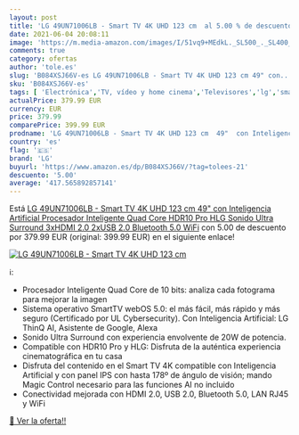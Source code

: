 ```yaml
---
layout: post
title: 'LG 49UN71006LB - Smart TV 4K UHD 123 cm  al 5.00 % de descuento'
date: 2021-06-04 20:08:11
image: 'https://m.media-amazon.com/images/I/51vq9+MEdkL._SL500_._SL400_.jpg'
comments: true
category: ofertas
author: 'tole.es'
slug: 'B084XSJ66V-es LG 49UN71006LB - Smart TV 4K UHD 123 cm 49" con...'
sku: 'B084XSJ66V-es'
tags: [ 'Electrónica','TV, vídeo y home cinema','Televisores','lg','smart','tv', ]
actualPrice: 379.99 EUR
currency: EUR
price: 379.99
comparePrice: 399.99 EUR
prodname: 'LG 49UN71006LB - Smart TV 4K UHD 123 cm  49"  con Inteligencia Artificial  Procesador Inteligente Quad Core  HDR10 Pro  HLG  Sonido Ultra Surround  3xHDMI 2.0  2xUSB 2.0  Bluetooth 5.0  WiFi'
country: 'es'
flag: '🇪🇸'
brand: 'LG'
buyurl: 'https://www.amazon.es/dp/B084XSJ66V/?tag=tolees-21'
descuento: '5.00'
average: '417.565892857141'
---
```


Está [LG 49UN71006LB - Smart TV 4K UHD 123 cm  49"  con Inteligencia Artificial  Procesador Inteligente Quad Core  HDR10 Pro  HLG  Sonido Ultra Surround  3xHDMI 2.0  2xUSB 2.0  Bluetooth 5.0  WiFi](https://www.amazon.es/dp/B084XSJ66V/?tag=tolees-21) con 5.00 de descuento por 379.99 EUR (original: 399.99 EUR) en el siguiente enlace!

[![LG 49UN71006LB - Smart TV 4K UHD 123 cm ](https://m.media-amazon.com/images/I/51vq9+MEdkL._SL500_._SL400_.jpg)](https://www.amazon.es/dp/B084XSJ66V/?tag=tolees-21)

ℹ️:

- Procesador Inteligente Quad Core de 10 bits: analiza cada fotograma para mejorar la imagen
- Sistema operativo SmartTV webOS 5.0: el más fácil, más rápido y más seguro (Certificado por UL Cybersecurity). Con Inteligencia Artificial: LG ThinQ AI, Asistente de Google, Alexa
- Sonido Ultra Surround con experiencia envolvente de 20W de potencia.
- Compatible con HDR10 Pro y HLG: Disfruta de la auténtica experiencia cinematográfica en tu casa
- Disfruta del contenido en el Smart TV 4K compatible con Inteligencia Artificial y con panel IPS con hasta 178º de ángulo de visión; mando Magic Control necesario para las funciones AI no incluido
- Conectividad mejorada con HDMI 2.0, USB 2.0, Bluetooth 5.0, LAN RJ45 y WiFi

[🛒 Ver la oferta!!](https://www.amazon.es/dp/B084XSJ66V/?tag=tolees-21)
